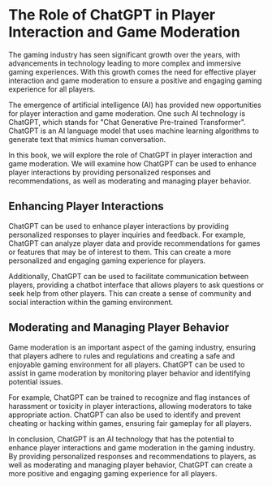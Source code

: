 The Role of ChatGPT in Player Interaction and Game Moderation
===========================================================================

The gaming industry has seen significant growth over the years, with advancements in technology leading to more complex and immersive gaming experiences. With this growth comes the need for effective player interaction and game moderation to ensure a positive and engaging gaming experience for all players.

The emergence of artificial intelligence (AI) has provided new opportunities for player interaction and game moderation. One such AI technology is ChatGPT, which stands for "Chat Generative Pre-trained Transformer". ChatGPT is an AI language model that uses machine learning algorithms to generate text that mimics human conversation.

In this book, we will explore the role of ChatGPT in player interaction and game moderation. We will examine how ChatGPT can be used to enhance player interactions by providing personalized responses and recommendations, as well as moderating and managing player behavior.

Enhancing Player Interactions
-----------------------------

ChatGPT can be used to enhance player interactions by providing personalized responses to player inquiries and feedback. For example, ChatGPT can analyze player data and provide recommendations for games or features that may be of interest to them. This can create a more personalized and engaging gaming experience for players.

Additionally, ChatGPT can be used to facilitate communication between players, providing a chatbot interface that allows players to ask questions or seek help from other players. This can create a sense of community and social interaction within the gaming environment.

Moderating and Managing Player Behavior
---------------------------------------

Game moderation is an important aspect of the gaming industry, ensuring that players adhere to rules and regulations and creating a safe and enjoyable gaming environment for all players. ChatGPT can be used to assist in game moderation by monitoring player behavior and identifying potential issues.

For example, ChatGPT can be trained to recognize and flag instances of harassment or toxicity in player interactions, allowing moderators to take appropriate action. ChatGPT can also be used to identify and prevent cheating or hacking within games, ensuring fair gameplay for all players.

In conclusion, ChatGPT is an AI technology that has the potential to enhance player interactions and game moderation in the gaming industry. By providing personalized responses and recommendations to players, as well as moderating and managing player behavior, ChatGPT can create a more positive and engaging gaming experience for all players.
